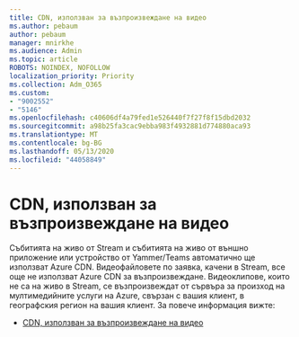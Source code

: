 ```yaml
---
title: CDN, използван за възпроизвеждане на видео
ms.author: pebaum
author: pebaum
manager: mnirkhe
ms.audience: Admin
ms.topic: article
ROBOTS: NOINDEX, NOFOLLOW
localization_priority: Priority
ms.collection: Adm_O365
ms.custom:
- "9002552"
- "5146"
ms.openlocfilehash: c40606df4a79fed1e526440f7f27f8f15dbd2032
ms.sourcegitcommit: a98b25fa3cac9ebba983f4932881d774880aca93
ms.translationtype: MT
ms.contentlocale: bg-BG
ms.lasthandoff: 05/13/2020
ms.locfileid: "44058849"
---
```

# <a name="cdn-used-for-video-playback"></a>CDN, използван за възпроизвеждане на видео

Събитията на живо от Stream и събитията на живо от външно приложение или устройство от Yammer/Teams автоматично ще използват Azure CDN. Видеофайловете по заявка, качени в Stream, все още не използват Azure CDN за възпроизвеждане. Видеоклипове, които не са на живо в Stream, се възпроизвеждат от сървъра за произход на мултимедийните услуги на Azure, свързан с вашия клиент, в географския регион на вашия клиент. За повече информация вижте:

- [CDN, използван за възпроизвеждане на видео](https://docs.microsoft.com/stream/network-overview#cdn-used-for-video-playback)
